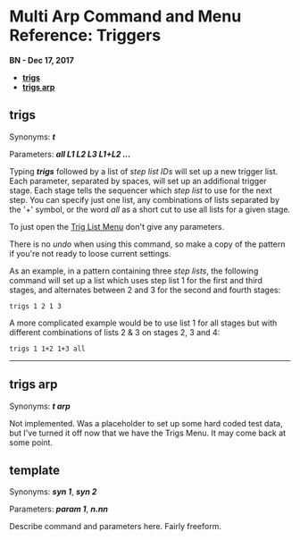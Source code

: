 # Multi Arp Command and Menu Reference: Triggers

**BN - Dec 17, 2017**

* [**trigs**](#trigs)
* [**trigs arp**](#trigs-arp)

## trigs

Synonyms: ***t***

Parameters: ***all L1 L2 L3 L1+L2 ...***

Typing ***trigs*** followed by a list of *step list IDs* will set up a new trigger list. Each parameter, separated by spaces, will set up an addifional trigger stage. Each stage tells the sequencer which *step list* to use for the next step. You can specify just one list, any combinations of lists separated by the '+' symbol, or the word *all* as a short cut to use all lists for a given stage.

To just open the [Trig List Menu](menu_ref_trig_list.md) don't give any parameters.

There is no *undo* when using this command, so make a copy of the pattern if you're not ready to loose current settings.

As an example, in a pattern containing three *step lists*, the following command will set up a list which uses step list 1 for the first and third stages, and alternates between 2 and 3 for the second and fourth stages:
```
trigs 1 2 1 3

```

A more complicated example would be to use list 1 for all stages but with different combinations of lists 2 & 3 on stages 2, 3 and 4:
```
trigs 1 1+2 1+3 all

```

---
## trigs arp

Synonyms: ***t arp***

Not implemented. Was a placeholder to set up some hard coded test data, but I've turned it off now that we have the Trigs Menu. It may come back at some point.


## **template**

Synonyms: ***syn 1***, ***syn 2***

Parameters: ***param 1***, ***n.nn***

Describe command and parameters here. Fairly freeform.
